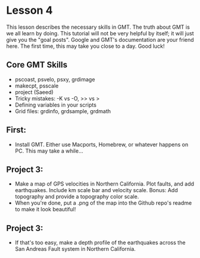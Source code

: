 # Lesson 4

This lesson describes the necessary skills in GMT. The truth about GMT is we all learn by doing.  This tutorial will not be very helpful by itself; it will just give you the "goal posts".  Google and GMT's documentation are your friend here.  The first time, this may take you close to a day.  Good luck! 

## Core GMT Skills
* pscoast, psvelo, psxy, grdimage
* makecpt, psscale
* project (Saeed)
* Tricky mistakes: -K vs -O, >> vs > 
* Defining variables in your scripts
* Grid files: grdinfo, grdsample, grdmath

## First: 
* Install GMT.  Either use Macports, Homebrew, or whatever happens on PC.  This may take a while... 


## Project 3: 
* Make a map of GPS velocities in Northern California. Plot faults, and add earthquakes. Include km scale bar and velocity scale. Bonus: Add topography and provide a topography color scale.  
* When you're done, put a .png of the map into the Github repo's readme to make it look beautiful! 


## Project 3: 
* If that's too easy, make a depth profile of the earthquakes across the San Andreas Fault system in Northern California. 
